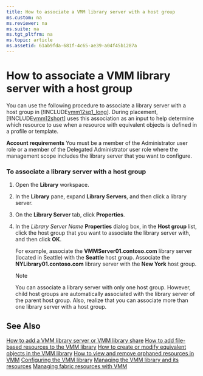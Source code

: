 ```yaml
---
title: How to associate a VMM library server with a host group
ms.custom: na
ms.reviewer: na
ms.suite: na
ms.tgt_pltfrm: na
ms.topic: article
ms.assetid: 61ab9fda-681f-4c65-ae39-a04f45b1287a
---
```

# How to associate a VMM library server with a host group
You can use the following procedure to associate a library server with a host group in [!INCLUDE[vmm12sp1_long](../../Token/vmm12sp1_long_md.md)]. During placement, [!INCLUDE[vmm12short](../../Token/vmm12short_md.md)] uses this association as an input to help determine which resource to use when a resource with equivalent objects is defined in a profile or template.

**Account requirements** You must be a member of the Administrator user role or a member of the Delegated Administrator user role where the management scope includes the library server that you want to configure.

### To associate a library server with a host group

1.  Open the **Library** workspace.

2.  In the **Library** pane, expand **Library Servers**, and then click a library server.

3.  On the **Library Server** tab, click **Properties**.

4.  In the *Library Server Name* **Properties** dialog box, in the **Host group** list, click the host group that you want to associate the library server with, and then click **OK**.

    For example, associate the **VMMServer01.contoso.com** library server \(located in Seattle\) with the **Seattle** host group. Associate the **NYLibrary01.contoso.com** library server with the **New York** host group.

    > [!NOTE]
    > You can associate a library server with only one host group. However, child host groups are automatically associated with the library server of the parent host group. Also, realize that you can associate more than one library server with a host group.

## See Also
[How to add a VMM library server or VMM library share](How-to-add-a-VMM-library-server-or-VMM-library-share.md)
[How to add file-based resources to the VMM library](How-to-add-file-based-resources-to-the-VMM-library.md)
[How to create or modify equivalent objects in the VMM library](How-to-create-or-modify-equivalent-objects-in-the-VMM-library.md)
[How to view and remove orphaned resources in VMM](How-to-view-and-remove-orphaned-resources-in-VMM.md)
[Configuring the VMM library](Configuring-the-VMM-library.md)
[Managing the VMM library and its resources](Managing-the-VMM-library-and-its-resources.md)
[Managing fabric resources with VMM](Managing-fabric-resources-with-VMM.md)


